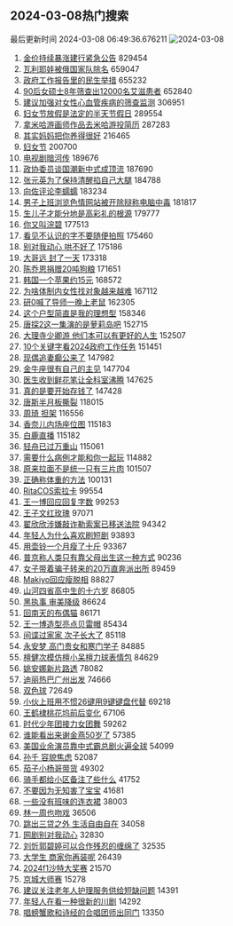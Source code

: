## 2024-03-08热门搜索 
最后更新时间 2024-03-08 06:49:36.676211 
![2024-03-08](https://imgs-storage.s3.us-east-005.backblazeb2.com/20240308/2024-03-08.png?versionId=4_z8fbbed132d73df8689c40f13_f106d00b7cdeec297_d20240307_m224936_c005_v0501007_t0022_u01709851776621) 
1. [金价持续暴涨建行紧急公告](https://s.weibo.com/weibo?q=%23%E9%87%91%E4%BB%B7%E6%8C%81%E7%BB%AD%E6%9A%B4%E6%B6%A8%E5%BB%BA%E8%A1%8C%E7%B4%A7%E6%80%A5%E5%85%AC%E5%91%8A%23&t=31&band_rank=1&Refer=top) 829454
1. [瓦利耶娃被俄国家队除名](https://s.weibo.com/weibo?q=%23%E7%93%A6%E5%88%A9%E8%80%B6%E5%A8%83%E8%A2%AB%E4%BF%84%E5%9B%BD%E5%AE%B6%E9%98%9F%E9%99%A4%E5%90%8D%23&t=31&band_rank=2&Refer=top) 659047
1. [政府工作报告里的民生举措](https://s.weibo.com/weibo?q=%23%E6%94%BF%E5%BA%9C%E5%B7%A5%E4%BD%9C%E6%8A%A5%E5%91%8A%E9%87%8C%E7%9A%84%E6%B0%91%E7%94%9F%E4%B8%BE%E6%8E%AA%23&t=31&band_rank=3&Refer=top) 655232
1. [90后女硕士8年筛查出12000名艾滋患者](https://s.weibo.com/weibo?q=%2390%E5%90%8E%E5%A5%B3%E7%A1%95%E5%A3%AB8%E5%B9%B4%E7%AD%9B%E6%9F%A5%E5%87%BA12000%E5%90%8D%E8%89%BE%E6%BB%8B%E6%82%A3%E8%80%85%23&t=31&band_rank=4&Refer=top) 652840
1. [建议加强对女性心血管疾病的筛查监测](https://s.weibo.com/weibo?q=%23%E5%BB%BA%E8%AE%AE%E5%8A%A0%E5%BC%BA%E5%AF%B9%E5%A5%B3%E6%80%A7%E5%BF%83%E8%A1%80%E7%AE%A1%E7%96%BE%E7%97%85%E7%9A%84%E7%AD%9B%E6%9F%A5%E7%9B%91%E6%B5%8B%23&t=31&band_rank=5&Refer=top) 306951
1. [妇女节放假是法定的半天节假日](https://s.weibo.com/weibo?q=%23%E5%A6%87%E5%A5%B3%E8%8A%82%E6%94%BE%E5%81%87%E6%98%AF%E6%B3%95%E5%AE%9A%E7%9A%84%E5%8D%8A%E5%A4%A9%E8%8A%82%E5%81%87%E6%97%A5%23&t=31&band_rank=6&Refer=top) 289554
1. [拿米哈游画师作品去米哈游投简历](https://s.weibo.com/weibo?q=%E6%8B%BF%E7%B1%B3%E5%93%88%E6%B8%B8%E7%94%BB%E5%B8%88%E4%BD%9C%E5%93%81%E5%8E%BB%E7%B1%B3%E5%93%88%E6%B8%B8%E6%8A%95%E7%AE%80%E5%8E%86&t=31&band_rank=16&Refer=top) 287283
1. [其实妈妈把你养得很好](https://s.weibo.com/weibo?q=%E5%85%B6%E5%AE%9E%E5%A6%88%E5%A6%88%E6%8A%8A%E4%BD%A0%E5%85%BB%E5%BE%97%E5%BE%88%E5%A5%BD&t=31&band_rank=7&Refer=top) 216465
1. [妇女节](https://s.weibo.com/weibo?q=%E5%A6%87%E5%A5%B3%E8%8A%82&t=31&band_rank=2&Refer=top) 200700
1. [电视剧暗河传](https://s.weibo.com/weibo?q=%23%E7%94%B5%E8%A7%86%E5%89%A7%E6%9A%97%E6%B2%B3%E4%BC%A0%23&t=31&band_rank=8&Refer=top) 189676
1. [政协委员谈国潮新中式成顶流](https://s.weibo.com/weibo?q=%23%E6%94%BF%E5%8D%8F%E5%A7%94%E5%91%98%E8%B0%88%E5%9B%BD%E6%BD%AE%E6%96%B0%E4%B8%AD%E5%BC%8F%E6%88%90%E9%A1%B6%E6%B5%81%23&t=31&band_rank=21&Refer=top) 187690
1. [张元英为了保持清醒掐自己大腿](https://s.weibo.com/weibo?q=%23%E5%BC%A0%E5%85%83%E8%8B%B1%E4%B8%BA%E4%BA%86%E4%BF%9D%E6%8C%81%E6%B8%85%E9%86%92%E6%8E%90%E8%87%AA%E5%B7%B1%E5%A4%A7%E8%85%BF%23&t=31&band_rank=15&Refer=top) 184788
1. [向佐评论李蠕蠕](https://s.weibo.com/weibo?q=%E5%90%91%E4%BD%90%E8%AF%84%E8%AE%BA%E6%9D%8E%E8%A0%95%E8%A0%95&t=31&band_rank=11&Refer=top) 183234
1. [男子上班浏览色情网站被开除辩称电脑中毒](https://s.weibo.com/weibo?q=%23%E7%94%B7%E5%AD%90%E4%B8%8A%E7%8F%AD%E6%B5%8F%E8%A7%88%E8%89%B2%E6%83%85%E7%BD%91%E7%AB%99%E8%A2%AB%E5%BC%80%E9%99%A4%E8%BE%A9%E7%A7%B0%E7%94%B5%E8%84%91%E4%B8%AD%E6%AF%92%23&t=31&band_rank=12&Refer=top) 181817
1. [生儿子才能分地是高彩礼的根源](https://s.weibo.com/weibo?q=%23%E7%94%9F%E5%84%BF%E5%AD%90%E6%89%8D%E8%83%BD%E5%88%86%E5%9C%B0%E6%98%AF%E9%AB%98%E5%BD%A9%E7%A4%BC%E7%9A%84%E6%A0%B9%E6%BA%90%23&t=31&band_rank=31&Refer=top) 179777
1. [你又叫浣碧](https://s.weibo.com/weibo?q=%E4%BD%A0%E5%8F%88%E5%8F%AB%E6%B5%A3%E7%A2%A7&t=31&band_rank=13&Refer=top) 177513
1. [看见不认识的字不要随便拍照](https://s.weibo.com/weibo?q=%E7%9C%8B%E8%A7%81%E4%B8%8D%E8%AE%A4%E8%AF%86%E7%9A%84%E5%AD%97%E4%B8%8D%E8%A6%81%E9%9A%8F%E4%BE%BF%E6%8B%8D%E7%85%A7&t=31&band_rank=17&Refer=top) 175460
1. [别对我动心 哄不好了](https://s.weibo.com/weibo?q=%E5%88%AB%E5%AF%B9%E6%88%91%E5%8A%A8%E5%BF%83%20%E5%93%84%E4%B8%8D%E5%A5%BD%E4%BA%86&t=31&band_rank=19&Refer=top) 175186
1. [大哥远 封了一天](https://s.weibo.com/weibo?q=%E5%A4%A7%E5%93%A5%E8%BF%9C%20%E5%B0%81%E4%BA%86%E4%B8%80%E5%A4%A9&t=31&band_rank=18&Refer=top) 173318
1. [陈乔恩捐赠20吨狗粮](https://s.weibo.com/weibo?q=%23%E9%99%88%E4%B9%94%E6%81%A9%E6%8D%90%E8%B5%A020%E5%90%A8%E7%8B%97%E7%B2%AE%23&t=31&band_rank=20&Refer=top) 171651
1. [韩国一个苹果约15元](https://s.weibo.com/weibo?q=%23%E9%9F%A9%E5%9B%BD%E4%B8%80%E4%B8%AA%E8%8B%B9%E6%9E%9C%E7%BA%A615%E5%85%83%23&t=31&band_rank=24&Refer=top) 168572
1. [为啥体制内女性找对象越来越难](https://s.weibo.com/weibo?q=%23%E4%B8%BA%E5%95%A5%E4%BD%93%E5%88%B6%E5%86%85%E5%A5%B3%E6%80%A7%E6%89%BE%E5%AF%B9%E8%B1%A1%E8%B6%8A%E6%9D%A5%E8%B6%8A%E9%9A%BE%23&t=31&band_rank=22&Refer=top) 167112
1. [研0喊了导师一晚上老鼠](https://s.weibo.com/weibo?q=%E7%A0%940%E5%96%8A%E4%BA%86%E5%AF%BC%E5%B8%88%E4%B8%80%E6%99%9A%E4%B8%8A%E8%80%81%E9%BC%A0&t=31&band_rank=23&Refer=top) 162305
1. [这个户型简直是我的理想型](https://s.weibo.com/weibo?q=%E8%BF%99%E4%B8%AA%E6%88%B7%E5%9E%8B%E7%AE%80%E7%9B%B4%E6%98%AF%E6%88%91%E7%9A%84%E7%90%86%E6%83%B3%E5%9E%8B&t=31&band_rank=25&Refer=top) 158346
1. [唐探2这一集演的是萝莉岛吧](https://s.weibo.com/weibo?q=%E5%94%90%E6%8E%A22%E8%BF%99%E4%B8%80%E9%9B%86%E6%BC%94%E7%9A%84%E6%98%AF%E8%90%9D%E8%8E%89%E5%B2%9B%E5%90%A7&t=31&band_rank=9&Refer=top) 152715
1. [大理寺少卿游 他们本可以有更好的人生](https://s.weibo.com/weibo?q=%E5%A4%A7%E7%90%86%E5%AF%BA%E5%B0%91%E5%8D%BF%E6%B8%B8%20%E4%BB%96%E4%BB%AC%E6%9C%AC%E5%8F%AF%E4%BB%A5%E6%9C%89%E6%9B%B4%E5%A5%BD%E7%9A%84%E4%BA%BA%E7%94%9F&t=31&band_rank=10&Refer=top) 152507
1. [10个关键字看2024政府工作任务](https://s.weibo.com/weibo?q=%2310%E4%B8%AA%E5%85%B3%E9%94%AE%E5%AD%97%E7%9C%8B2024%E6%94%BF%E5%BA%9C%E5%B7%A5%E4%BD%9C%E4%BB%BB%E5%8A%A1%23&t=31&band_rank=14&Refer=top) 151451
1. [现偶追妻癫公来了](https://s.weibo.com/weibo?q=%E7%8E%B0%E5%81%B6%E8%BF%BD%E5%A6%BB%E7%99%AB%E5%85%AC%E6%9D%A5%E4%BA%86&t=31&band_rank=26&Refer=top) 147982
1. [金牛座很有自己的主见](https://s.weibo.com/weibo?q=%E9%87%91%E7%89%9B%E5%BA%A7%E5%BE%88%E6%9C%89%E8%87%AA%E5%B7%B1%E7%9A%84%E4%B8%BB%E8%A7%81&t=31&band_rank=27&Refer=top) 147704
1. [医生收到鲜花笔让全科室沸腾](https://s.weibo.com/weibo?q=%23%E5%8C%BB%E7%94%9F%E6%94%B6%E5%88%B0%E9%B2%9C%E8%8A%B1%E7%AC%94%E8%AE%A9%E5%85%A8%E7%A7%91%E5%AE%A4%E6%B2%B8%E8%85%BE%23&t=31&band_rank=28&Refer=top) 147625
1. [真的是要开始存钱了](https://s.weibo.com/weibo?q=%23%E7%9C%9F%E7%9A%84%E6%98%AF%E8%A6%81%E5%BC%80%E5%A7%8B%E5%AD%98%E9%92%B1%E4%BA%86%23&t=31&band_rank=29&Refer=top) 147428
1. [唐斯半月板撕裂](https://s.weibo.com/weibo?q=%E5%94%90%E6%96%AF%E5%8D%8A%E6%9C%88%E6%9D%BF%E6%92%95%E8%A3%82&t=31&band_rank=30&Refer=top) 118015
1. [周琦 担架](https://s.weibo.com/weibo?q=%E5%91%A8%E7%90%A6%20%E6%8B%85%E6%9E%B6&t=31&band_rank=32&Refer=top) 116556
1. [香奈儿内场座位图](https://s.weibo.com/weibo?q=%23%E9%A6%99%E5%A5%88%E5%84%BF%E5%86%85%E5%9C%BA%E5%BA%A7%E4%BD%8D%E5%9B%BE%23&t=31&band_rank=33&Refer=top) 115183
1. [白鹿直播](https://s.weibo.com/weibo?q=%23%E7%99%BD%E9%B9%BF%E7%9B%B4%E6%92%AD%23&t=31&band_rank=34&Refer=top) 115182
1. [轻舟已过万重山](https://s.weibo.com/weibo?q=%E8%BD%BB%E8%88%9F%E5%B7%B2%E8%BF%87%E4%B8%87%E9%87%8D%E5%B1%B1&t=31&band_rank=35&Refer=top) 115061
1. [需要什么病例才能和你一起玩](https://s.weibo.com/weibo?q=%E9%9C%80%E8%A6%81%E4%BB%80%E4%B9%88%E7%97%85%E4%BE%8B%E6%89%8D%E8%83%BD%E5%92%8C%E4%BD%A0%E4%B8%80%E8%B5%B7%E7%8E%A9&t=31&band_rank=36&Refer=top) 114882
1. [原来拉面不是统一只有三片肉](https://s.weibo.com/weibo?q=%E5%8E%9F%E6%9D%A5%E6%8B%89%E9%9D%A2%E4%B8%8D%E6%98%AF%E7%BB%9F%E4%B8%80%E5%8F%AA%E6%9C%89%E4%B8%89%E7%89%87%E8%82%89&t=31&band_rank=37&Refer=top) 101507
1. [正确称体重的方法](https://s.weibo.com/weibo?q=%E6%AD%A3%E7%A1%AE%E7%A7%B0%E4%BD%93%E9%87%8D%E7%9A%84%E6%96%B9%E6%B3%95&t=31&band_rank=38&Refer=top) 100131
1. [RitaCOS索拉卡](https://s.weibo.com/weibo?q=%23RitaCOS%E7%B4%A2%E6%8B%89%E5%8D%A1%23&t=31&band_rank=39&Refer=top) 99554
1. [王一博回应回复字数](https://s.weibo.com/weibo?q=%23%E7%8E%8B%E4%B8%80%E5%8D%9A%E5%9B%9E%E5%BA%94%E5%9B%9E%E5%A4%8D%E5%AD%97%E6%95%B0%23&t=31&band_rank=40&Refer=top) 99253
1. [王子文红玫瑰](https://s.weibo.com/weibo?q=%23%E7%8E%8B%E5%AD%90%E6%96%87%E7%BA%A2%E7%8E%AB%E7%91%B0%23&t=31&band_rank=41&Refer=top) 97071
1. [翟欣欣涉嫌敲诈勒索案已移送法院](https://s.weibo.com/weibo?q=%23%E7%BF%9F%E6%AC%A3%E6%AC%A3%E6%B6%89%E5%AB%8C%E6%95%B2%E8%AF%88%E5%8B%92%E7%B4%A2%E6%A1%88%E5%B7%B2%E7%A7%BB%E9%80%81%E6%B3%95%E9%99%A2%23&t=31&band_rank=43&Refer=top) 94342
1. [年轻人为什么喜欢刷短剧](https://s.weibo.com/weibo?q=%23%E5%B9%B4%E8%BD%BB%E4%BA%BA%E4%B8%BA%E4%BB%80%E4%B9%88%E5%96%9C%E6%AC%A2%E5%88%B7%E7%9F%AD%E5%89%A7%23&t=31&band_rank=43&Refer=top) 93893
1. [用壶铃一个月瘦了十斤](https://s.weibo.com/weibo?q=%23%E7%94%A8%E5%A3%B6%E9%93%83%E4%B8%80%E4%B8%AA%E6%9C%88%E7%98%A6%E4%BA%86%E5%8D%81%E6%96%A4%23&t=31&band_rank=42&Refer=top) 93367
1. [普京称人类只有靠父母出生这一种方式](https://s.weibo.com/weibo?q=%23%E6%99%AE%E4%BA%AC%E7%A7%B0%E4%BA%BA%E7%B1%BB%E5%8F%AA%E6%9C%89%E9%9D%A0%E7%88%B6%E6%AF%8D%E5%87%BA%E7%94%9F%E8%BF%99%E4%B8%80%E7%A7%8D%E6%96%B9%E5%BC%8F%23&t=31&band_rank=35&Refer=top) 90236
1. [女子带着骗子转来的20万直奔派出所](https://s.weibo.com/weibo?q=%23%E5%A5%B3%E5%AD%90%E5%B8%A6%E7%9D%80%E9%AA%97%E5%AD%90%E8%BD%AC%E6%9D%A5%E7%9A%8420%E4%B8%87%E7%9B%B4%E5%A5%94%E6%B4%BE%E5%87%BA%E6%89%80%23&t=31&band_rank=46&Refer=top) 89459
1. [Makiyo回应瘦脱相](https://s.weibo.com/weibo?q=%23Makiyo%E5%9B%9E%E5%BA%94%E7%98%A6%E8%84%B1%E7%9B%B8%23&t=31&band_rank=43&Refer=top) 88827
1. [山河四省高中生的十六岁](https://s.weibo.com/weibo?q=%23%E5%B1%B1%E6%B2%B3%E5%9B%9B%E7%9C%81%E9%AB%98%E4%B8%AD%E7%94%9F%E7%9A%84%E5%8D%81%E5%85%AD%E5%B2%81%23&t=31&band_rank=44&Refer=top) 86805
1. [黑执事 审美降级](https://s.weibo.com/weibo?q=%E9%BB%91%E6%89%A7%E4%BA%8B%20%E5%AE%A1%E7%BE%8E%E9%99%8D%E7%BA%A7&t=31&band_rank=45&Refer=top) 86624
1. [回南天的布偶猫](https://s.weibo.com/weibo?q=%E5%9B%9E%E5%8D%97%E5%A4%A9%E7%9A%84%E5%B8%83%E5%81%B6%E7%8C%AB&t=31&band_rank=48&Refer=top) 86171
1. [王一博造型亮点贝雷帽](https://s.weibo.com/weibo?q=%E7%8E%8B%E4%B8%80%E5%8D%9A%E9%80%A0%E5%9E%8B%E4%BA%AE%E7%82%B9%E8%B4%9D%E9%9B%B7%E5%B8%BD&t=31&band_rank=46&Refer=top) 85434
1. [间谍过家家 次子长大了](https://s.weibo.com/weibo?q=%E9%97%B4%E8%B0%8D%E8%BF%87%E5%AE%B6%E5%AE%B6%20%E6%AC%A1%E5%AD%90%E9%95%BF%E5%A4%A7%E4%BA%86&t=31&band_rank=43&Refer=top) 85118
1. [永安梦 高门贵女和寒门学子](https://s.weibo.com/weibo?q=%E6%B0%B8%E5%AE%89%E6%A2%A6%20%E9%AB%98%E9%97%A8%E8%B4%B5%E5%A5%B3%E5%92%8C%E5%AF%92%E9%97%A8%E5%AD%A6%E5%AD%90&t=31&band_rank=47&Refer=top) 84885
1. [檀健次模仿檀小呆檀力球表情包](https://s.weibo.com/weibo?q=%23%E6%AA%80%E5%81%A5%E6%AC%A1%E6%A8%A1%E4%BB%BF%E6%AA%80%E5%B0%8F%E5%91%86%E6%AA%80%E5%8A%9B%E7%90%83%E8%A1%A8%E6%83%85%E5%8C%85%23&t=31&band_rank=36&Refer=top) 84629
1. [姚安娜新片路透](https://s.weibo.com/weibo?q=%23%E5%A7%9A%E5%AE%89%E5%A8%9C%E6%96%B0%E7%89%87%E8%B7%AF%E9%80%8F%23&t=31&band_rank=49&Refer=top) 78082
1. [迪丽热巴广州出发](https://s.weibo.com/weibo?q=%23%E8%BF%AA%E4%B8%BD%E7%83%AD%E5%B7%B4%E5%B9%BF%E5%B7%9E%E5%87%BA%E5%8F%91%23&t=31&band_rank=45&Refer=top) 74666
1. [双色球](https://s.weibo.com/weibo?q=%E5%8F%8C%E8%89%B2%E7%90%83&t=31&band_rank=50&Refer=top) 72649
1. [小伙上班用不惯26键用9键键盘代替](https://s.weibo.com/weibo?q=%23%E5%B0%8F%E4%BC%99%E4%B8%8A%E7%8F%AD%E7%94%A8%E4%B8%8D%E6%83%AF26%E9%94%AE%E7%94%A89%E9%94%AE%E9%94%AE%E7%9B%98%E4%BB%A3%E6%9B%BF%23&t=31&band_rank=48&Refer=top) 69218
1. [王鹤棣桃花坞前后变化](https://s.weibo.com/weibo?q=%23%E7%8E%8B%E9%B9%A4%E6%A3%A3%E6%A1%83%E8%8A%B1%E5%9D%9E%E5%89%8D%E5%90%8E%E5%8F%98%E5%8C%96%23&t=31&band_rank=46&Refer=top) 67106
1. [时代少年团接力女团舞](https://s.weibo.com/weibo?q=%23%E6%97%B6%E4%BB%A3%E5%B0%91%E5%B9%B4%E5%9B%A2%E6%8E%A5%E5%8A%9B%E5%A5%B3%E5%9B%A2%E8%88%9E%23&t=31&band_rank=50&Refer=top) 59262
1. [谁能看出来谢金燕50岁了](https://s.weibo.com/weibo?q=%E8%B0%81%E8%83%BD%E7%9C%8B%E5%87%BA%E6%9D%A5%E8%B0%A2%E9%87%91%E7%87%9550%E5%B2%81%E4%BA%86&t=31&band_rank=49&Refer=top) 57385
1. [美国业余演员靠中式霸总剧火遍全球](https://s.weibo.com/weibo?q=%23%E7%BE%8E%E5%9B%BD%E4%B8%9A%E4%BD%99%E6%BC%94%E5%91%98%E9%9D%A0%E4%B8%AD%E5%BC%8F%E9%9C%B8%E6%80%BB%E5%89%A7%E7%81%AB%E9%81%8D%E5%85%A8%E7%90%83%23&t=31&band_rank=30&Refer=top) 54099
1. [孙千 容貌焦虑](https://s.weibo.com/weibo?q=%E5%AD%99%E5%8D%83%20%E5%AE%B9%E8%B2%8C%E7%84%A6%E8%99%91&t=31&band_rank=50&Refer=top) 52087
1. [茄子小杨哥带货](https://s.weibo.com/weibo?q=%23%E8%8C%84%E5%AD%90%E5%B0%8F%E6%9D%A8%E5%93%A5%E5%B8%A6%E8%B4%A7%23&t=31&band_rank=31&Refer=top) 49302
1. [骑手都给小区备注了些什么](https://s.weibo.com/weibo?q=%E9%AA%91%E6%89%8B%E9%83%BD%E7%BB%99%E5%B0%8F%E5%8C%BA%E5%A4%87%E6%B3%A8%E4%BA%86%E4%BA%9B%E4%BB%80%E4%B9%88&t=31&band_rank=34&Refer=top) 41752
1. [不要因为无知害了宝宝](https://s.weibo.com/weibo?q=%E4%B8%8D%E8%A6%81%E5%9B%A0%E4%B8%BA%E6%97%A0%E7%9F%A5%E5%AE%B3%E4%BA%86%E5%AE%9D%E5%AE%9D&t=31&band_rank=50&Refer=top) 41681
1. [一些没有班味的连衣裙](https://s.weibo.com/weibo?q=%E4%B8%80%E4%BA%9B%E6%B2%A1%E6%9C%89%E7%8F%AD%E5%91%B3%E7%9A%84%E8%BF%9E%E8%A1%A3%E8%A3%99&t=31&band_rank=50&Refer=top) 38003
1. [林一周也吻戏](https://s.weibo.com/weibo?q=%E6%9E%97%E4%B8%80%E5%91%A8%E4%B9%9F%E5%90%BB%E6%88%8F&t=31&band_rank=39&Refer=top) 36506
1. [跳出三贷之外 生活自由自在](https://s.weibo.com/weibo?q=%E8%B7%B3%E5%87%BA%E4%B8%89%E8%B4%B7%E4%B9%8B%E5%A4%96%20%E7%94%9F%E6%B4%BB%E8%87%AA%E7%94%B1%E8%87%AA%E5%9C%A8&t=31&band_rank=45&Refer=top) 34058
1. [网剧别对我动心](https://s.weibo.com/weibo?q=%23%E7%BD%91%E5%89%A7%E5%88%AB%E5%AF%B9%E6%88%91%E5%8A%A8%E5%BF%83%23&t=31&band_rank=49&Refer=top) 32830
1. [刘忻郭碧婷可以合作残忍的缠绵了](https://s.weibo.com/weibo?q=%23%E5%88%98%E5%BF%BB%E9%83%AD%E7%A2%A7%E5%A9%B7%E5%8F%AF%E4%BB%A5%E5%90%88%E4%BD%9C%E6%AE%8B%E5%BF%8D%E7%9A%84%E7%BC%A0%E7%BB%B5%E4%BA%86%23&t=31&band_rank=32&Refer=top) 32535
1. [大学生 商家你再装呢](https://s.weibo.com/weibo?q=%E5%A4%A7%E5%AD%A6%E7%94%9F%20%E5%95%86%E5%AE%B6%E4%BD%A0%E5%86%8D%E8%A3%85%E5%91%A2&t=31&band_rank=50&Refer=top) 26439
1. [2024f1沙特大奖赛](https://s.weibo.com/weibo?q=%232024f1%E6%B2%99%E7%89%B9%E5%A4%A7%E5%A5%96%E8%B5%9B%23&t=31&band_rank=49&Refer=top) 21570
1. [京城大师赛](https://s.weibo.com/weibo?q=%23%E4%BA%AC%E5%9F%8E%E5%A4%A7%E5%B8%88%E8%B5%9B%23&t=31&band_rank=49&Refer=top) 15278
1. [建议关注老年人护理服务供给短缺问题](https://s.weibo.com/weibo?q=%23%E5%BB%BA%E8%AE%AE%E5%85%B3%E6%B3%A8%E8%80%81%E5%B9%B4%E4%BA%BA%E6%8A%A4%E7%90%86%E6%9C%8D%E5%8A%A1%E4%BE%9B%E7%BB%99%E7%9F%AD%E7%BC%BA%E9%97%AE%E9%A2%98%23&t=31&band_rank=50&Refer=top) 14391
1. [年轻人在看一种很新的川剧](https://s.weibo.com/weibo?q=%23%E5%B9%B4%E8%BD%BB%E4%BA%BA%E5%9C%A8%E7%9C%8B%E4%B8%80%E7%A7%8D%E5%BE%88%E6%96%B0%E7%9A%84%E5%B7%9D%E5%89%A7%23&t=31&band_rank=50&Refer=top) 14292
1. [唱螃蟹歌和诗经的合唱团师出同门](https://s.weibo.com/weibo?q=%23%E5%94%B1%E8%9E%83%E8%9F%B9%E6%AD%8C%E5%92%8C%E8%AF%97%E7%BB%8F%E7%9A%84%E5%90%88%E5%94%B1%E5%9B%A2%E5%B8%88%E5%87%BA%E5%90%8C%E9%97%A8%23&t=31&band_rank=50&Refer=top) 13350
